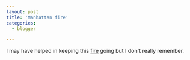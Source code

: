 ```yaml
---
layout: post
title: 'Manhattan fire'
categories:
  - blogger

---
```


I may have helped in keeping this <a href="http://community.webshots.com/photo/36302585/36529049gHvsyr">fire</a> going but I don't really remember.
